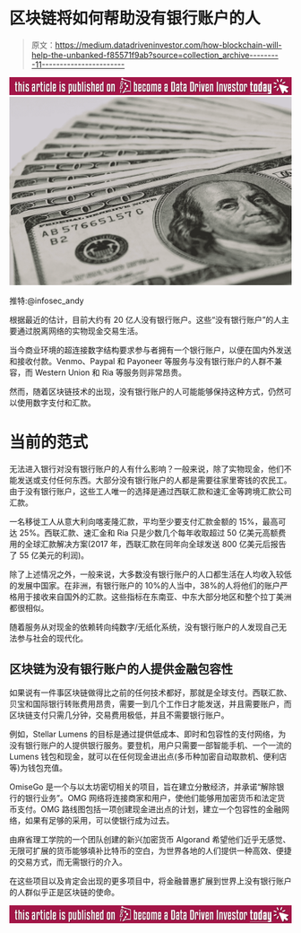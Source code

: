 # 区块链将如何帮助没有银行账户的人

> 原文：<https://medium.datadriveninvestor.com/how-blockchain-will-help-the-unbanked-f85571f9ab?source=collection_archive---------11----------------------->

[![](img/b9fde84c62d940432c5bc7b647c01c80.png)](http://www.track.datadriveninvestor.com/BecomeDDItealI1)![](img/9dff33913f0200e21291968b5d0b0f00.png)

推特:@infosec_andy

根据最近的估计，目前大约有 20 亿人没有银行账户。这些“没有银行账户”的人主要通过脱离网络的实物现金交易生活。

当今商业环境的超连接数字结构要求参与者拥有一个银行账户，以便在国内外发送和接收付款。Venmo、Paypal 和 Payoneer 等服务与没有银行账户的人群不兼容，而 Western Union 和 Ria 等服务则非常昂贵。

然而，随着区块链技术的出现，没有银行账户的人可能能够保持这种方式，仍然可以使用数字支付和汇款。

# 当前的范式

无法进入银行对没有银行账户的人有什么影响？一般来说，除了实物现金，他们不能发送或支付任何东西。大部分没有银行账户的人都是需要往家里寄钱的农民工。由于没有银行账户，这些工人唯一的选择是通过西联汇款和速汇金等跨境汇款公司汇款。

一名移徙工人从意大利向喀麦隆汇款，平均至少要支付汇款金额的 15%，最高可达 25%。西联汇款、速汇金和 Ria 只是少数几个每年收取超过 50 亿美元高额费用的全球汇款解决方案(2017 年，西联汇款在同年向全球发送 800 亿美元后报告了 55 亿美元的利润)。

除了上述情况之外，一般来说，大多数没有银行账户的人口都生活在人均收入较低的发展中国家。在非洲，有银行账户的 10%的人当中，38%的人将他们的账户严格用于接收来自国外的汇款。这些指标在东南亚、中东大部分地区和整个拉丁美洲都很相似。

随着服务从对现金的依赖转向纯数字/无纸化系统，没有银行账户的人发现自己无法参与社会的现代化。

## 区块链为没有银行账户的人提供金融包容性

如果说有一件事区块链做得比之前的任何技术都好，那就是全球支付。西联汇款、贝宝和国际银行转账费用昂贵，需要一到几个工作日才能发送，并且需要账户，而区块链支付只需几分钟，交易费用极低，并且不需要银行账户。

例如，Stellar Lumens 的目标是通过提供低成本、即时和包容性的支付网络，为没有银行账户的人提供银行服务。要登机，用户只需要一部智能手机、一个一流的 Lumens 钱包和现金，就可以在任何现金进出点(多币种加密自动取款机、便利店等)为钱包充值。

OmiseGo 是一个与以太坊密切相关的项目，旨在建立分散经济，并承诺“解除银行的银行业务”。OMG 网络将连接商家和用户，使他们能够用加密货币和法定货币支付。OMG 路线图包括一项创建现金进出点的计划，建立一个包容性的金融网络，如果有足够的采用，可以使银行成为过去。

由麻省理工学院的一个团队创建的新兴加密货币 Algorand 希望他们近乎无感觉、无限可扩展的货币能够填补比特币的空白，为世界各地的人们提供一种高效、便捷的交易方式，而无需银行的介入。

在这些项目以及肯定会出现的更多项目中，将金融普惠扩展到世界上没有银行账户的人群似乎正是区块链的使命。

[![](img/402b324056c4f0f787274d497ca922a3.png)](http://www.track.datadriveninvestor.com/BecomeDDI1B)